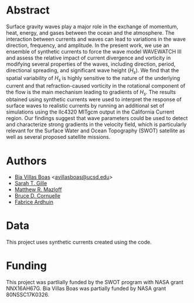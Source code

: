 # Abstract
Surface gravity waves play a major role in the exchange of momentum, heat, energy, and gases between the ocean and the atmosphere. The interaction between currents and waves can lead to variations in the wave direction, frequency, and amplitude. In the present work, we use an ensemble of synthetic currents to force the wave model WAVEWATCH III and assess the relative impact of current divergence and vorticity in modifying several properties of the waves, including direction, period, directional spreading, and significant wave height ($H_s$). We find that the spatial variability of $H_s$ is highly sensitive to the nature of the underlying current and that refraction-caused vorticity in the rotational component of the flow is the main mechanism leading to gradients of $H_s$. The results obtained using synthetic currents were used to interpret the response of surface waves to realistic currents by running an additional set of simulations using the llc4320 MITgcm output in the California Current region. Our findings suggest that wave parameters could be used to detect and characterize strong gradients in the velocity field, which is particularly relevant for the Surface Water and Ocean Topography (SWOT) satellite as well as several proposed satellite missions.
# Authors
* [Bia Villas Boas](https://scripps.ucsd.edu/profiles/avillasboas) <<avillasboas@ucsd.edu>>
* [Sarah T. Gille](http://www-pord.ucsd.edu/~sgille/)
* [Matthew R. Mazloff](http://scrippsscholars.ucsd.edu/mmazloff)
* [Bruce D. Cornuelle](http://scrippsscholars.ucsd.edu/bcornuelle)
* [Fabrice Ardhuin](https://annuaire.ifremer.fr/cv/16811/en/)
# Data
This project uses synthetic currents created using the code. 


# Funding
This project was partlially funded by the SWOT program with NASA grant NNX16AH67G.
Bia Villas Boas was partially funded by NASA grant 80NSSC17K0326.
